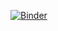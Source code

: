 [![Binder](https://mybinder.org/badge_logo.svg)](https://mybinder.org/v2/gh/Calcifer2/Lab7/HEAD?labpath=https%3A%2F%2Fgithub.com%2FCalcifer2%2FLab7%2Fblob%2Fmain%2FCopy.ipynb)
